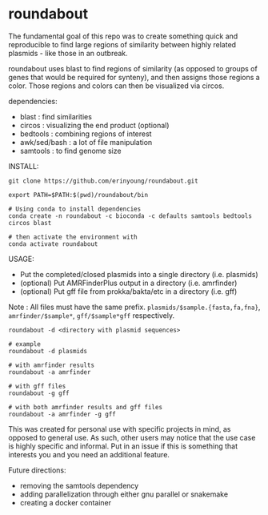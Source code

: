 # roundabout

The fundamental goal of this repo was to create something quick and reproducible to find large regions of similarity between highly related plasmids - like those in an outbreak.

roundabout uses blast to find regions of similarity (as opposed to groups of genes that would be required for synteny), and then assigns those regions a color. Those regions and colors can then be visualized via circos.

dependencies:
- blast : find similarities
- circos : visualizing the end product (optional)
- bedtools : combining regions of interest
- awk/sed/bash : a lot of file manipulation
- samtools : to find genome size

INSTALL:

```
git clone https://github.com/erinyoung/roundabout.git

export PATH=$PATH:$(pwd)/roundabout/bin

# Using conda to install dependencies
conda create -n roundabout -c bioconda -c defaults samtools bedtools circos blast

# then activate the environment with
conda activate roundabout
```

USAGE:

- Put the completed/closed plasmids into a single directory (i.e. plasmids)
- (optional) Put AMRFinderPlus output in a directory (i.e. amrfinder)
- (optional) Put gff file from prokka/bakta/etc in a directory (i.e. gff)

Note : All files must have the same prefix. `plasmids/$sample.{fasta,fa,fna}`, `amrfinder/$sample*`, `gff/$sample*gff` respectively.

```
roundabout -d <directory with plasmid sequences>

# example
roundabout -d plasmids

# with amrfinder results
roundabout -a amrfinder

# with gff files
roundabout -g gff

# with both amrfinder results and gff files
roundabout -a amrfinder -g gff
```

This was created for personal use with specific projects in mind, as opposed to general use. As such, other users may notice that the use case is highly specific and informal. Put in an issue if this is something that interests you and you need an additional feature.

Future directions:
- removing the samtools dependency
- adding parallelization through either gnu parallel or snakemake
- creating a docker container
